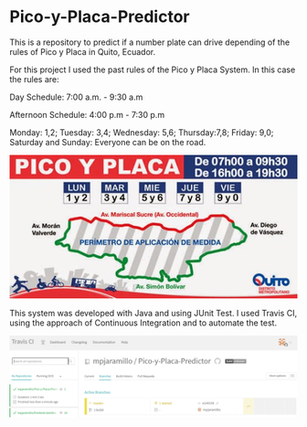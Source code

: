 # Pico-y-Placa-Predictor
This is a repository to predict if a number plate can drive depending of the rules of Pico y Placa in Quito, Ecuador.

For this project I used the past rules of the Pico y Placa System. In this case the rules are:

Day Schedule: 7:00 a.m. - 9:30 a.m

Afternoon Schedule: 4:00 p.m - 7:30 p.m

Monday: 1,2; Tuesday: 3,4; Wednesday: 5,6; Thursday:7,8; Friday: 9,0; Saturday and Sunday: Everyone can be on the road.

![alt field](https://github.com/mpjaramillo/Pico-y-Placa-Predictor/blob/master/img/picoPlacaRule.jpg)

This system was developed with Java and using JUnit Test. I used Travis CI, using the approach of Continuous Integration and to automate the test.

![alt field](https://github.com/mpjaramillo/Pico-y-Placa-Predictor/blob/master/img/TravisCI.PNG)
